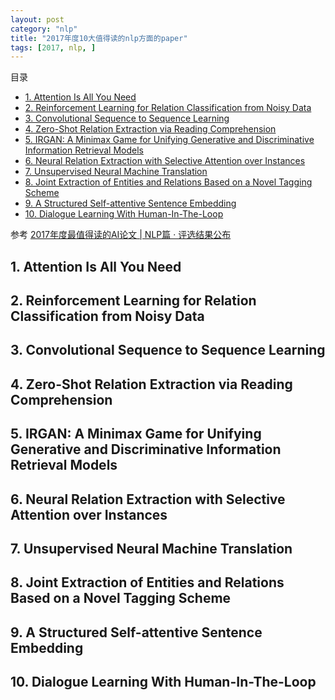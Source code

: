 ```yaml
---
layout: post
category: "nlp"
title: "2017年度10大值得读的nlp方面的paper"
tags: [2017, nlp, ]
---
```


目录

<!-- TOC -->

- [1. Attention Is All You Need](#1-attention-is-all-you-need)
- [2. Reinforcement Learning for Relation Classification from Noisy Data](#2-reinforcement-learning-for-relation-classification-from-noisy-data)
- [3. Convolutional Sequence to Sequence Learning](#3-convolutional-sequence-to-sequence-learning)
- [4. Zero-Shot Relation Extraction via Reading Comprehension](#4-zero-shot-relation-extraction-via-reading-comprehension)
- [5. IRGAN: A Minimax Game for Unifying Generative and Discriminative Information Retrieval Models](#5-irgan-a-minimax-game-for-unifying-generative-and-discriminative-information-retrieval-models)
- [6. Neural Relation Extraction with Selective Attention over Instances](#6-neural-relation-extraction-with-selective-attention-over-instances)
- [7. Unsupervised Neural Machine Translation](#7-unsupervised-neural-machine-translation)
- [8. Joint Extraction of Entities and Relations Based on a Novel Tagging Scheme](#8-joint-extraction-of-entities-and-relations-based-on-a-novel-tagging-scheme)
- [9. A Structured Self-attentive Sentence Embedding](#9-a-structured-self-attentive-sentence-embedding)
- [10. Dialogue Learning With Human-In-The-Loop](#10-dialogue-learning-with-human-in-the-loop)

<!-- /TOC -->

参考 [2017年度最值得读的AI论文 \| NLP篇 · 评选结果公布](https://mp.weixin.qq.com/s?__biz=MzIwMTc4ODE0Mw==&mid=2247487348&idx=1&sn=8ee8bf57418342a419fe73829cb14e75&chksm=96e9d0f4a19e59e288dcb105bd90b1e13f419ee7268ac69eba7cd6dac12e2e64aa84c56e5c07&mpshare=1&scene=1&srcid=0130mjKCPyhYcXPqH6S7PcmU&pass_ticket=ZxuI7pnWcDwwNYf9OiipCrRncMzWnmWp6BRC9ytl30FalvvjUOKKM1gQYP2e0qkU#rd)

## 1. Attention Is All You Need

## 2. Reinforcement Learning for Relation Classification from Noisy Data

## 3. Convolutional Sequence to Sequence Learning

## 4. Zero-Shot Relation Extraction via Reading Comprehension

## 5. IRGAN: A Minimax Game for Unifying Generative and Discriminative Information Retrieval Models

## 6. Neural Relation Extraction with Selective Attention over Instances

## 7. Unsupervised Neural Machine Translation

## 8. Joint Extraction of Entities and Relations Based on a Novel Tagging Scheme

## 9. A Structured Self-attentive Sentence Embedding

## 10. Dialogue Learning With Human-In-The-Loop

